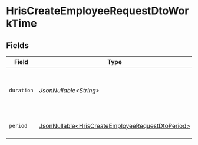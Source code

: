 # HrisCreateEmployeeRequestDtoWorkTime


## Fields

| Field                                                                                                              | Type                                                                                                               | Required                                                                                                           | Description                                                                                                        | Example                                                                                                            |
| ------------------------------------------------------------------------------------------------------------------ | ------------------------------------------------------------------------------------------------------------------ | ------------------------------------------------------------------------------------------------------------------ | ------------------------------------------------------------------------------------------------------------------ | ------------------------------------------------------------------------------------------------------------------ |
| `duration`                                                                                                         | *JsonNullable\<String>*                                                                                            | :heavy_minus_sign:                                                                                                 | The work time duration in ISO 8601 duration format                                                                 | P0Y0M0DT8H0M0S                                                                                                     |
| `period`                                                                                                           | [JsonNullable\<HrisCreateEmployeeRequestDtoPeriod>](../../models/components/HrisCreateEmployeeRequestDtoPeriod.md) | :heavy_minus_sign:                                                                                                 | The period of the work time                                                                                        | month                                                                                                              |